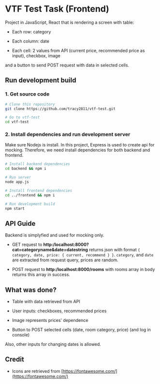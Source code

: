 # VTF Test Task (Frontend)

Project in JavaScript, React that is rendering a screen with table:

* Each row: category

* Each column: date

* Each cell: 2 values from API (current price, recommended price as input), checkbox, image

and a button to send POST request with data in selected cells.

## Run development build

### 1. Get source code

```bash
# Clone this repository
git clone https://github.com/tracy2811/vtf-test.git

# Go to vtf-test
cd vtf-test
```

### 2. Install dependencies and run development server

Make sure Nodejs is install. In this project, Express is used to create api for mocking. Therefore, we need install dependencies for both backend and frontend.

```bash
# Install backend dependencies
cd backend && npm i

# Run server
node app.js

# Install frontend dependencies
cd ../frontend && npm i

# Run development build
npm start
```

## API Guide

Backend is simplyfied and used for mocking only.

* GET request to **http:/localhost:8000?cat=categoryname&date=datestring** returns json with format `{ category, date, price: { current, recommend } }`. `category`, and `date` are extracted from request query, prices are random.

* POST request to **http:/localhost:8000/rooms** with rooms array in body returns this array in success.

## What was done?

* Table with data retrieved from API

* User inputs: checkboxes, recommended prices

* Image represents prices' dependence

* Button to POST selected cells (date, room category, price) (and log in console)

Also, other inputs for changing dates is allowed.

## Credit

* Icons are retrieved from [https://fontawesome.com/](https://fontawesome.com/)

